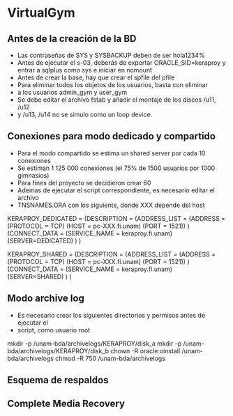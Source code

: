 # VirtualGym

## Antes de la creación de la BD
- Las contraseñas de SYS y SYSBACKUP deben de ser hola1234%
- Antes de ejecutar el s-03, deberás de exportar ORACLE_SID=keraproy
y entrar a sqlplus como sys e iniciar en nomount
- Antes de crear la base, hay que crear el spfile del pfile
- Para eliminar todos los objetos de los usuarios, basta con eliminar
- a los usuarios admin_gym y user_gym
- Se debe editar el archivo fstab y añadir el montaje de los discos /u11, /u12
- y /u13, /u14 no se simulo como un loop device.

## Conexiones para modo dedicado y compartido
- Para el modo compartido se estima un shared server por cada 10 conexiones
- Se estiman 1 125 000 conexiones (el 75% de 1500 usuarios por 1000 gimnasios)
- Para fines del proyecto se decidieron crear 60
- Ademas de ejecutar el script correspondiente, es necesario editar el archivo
- TNSNAMES.ORA con los siguiente, donde XXX depende del host

KERAPROY_DEDICATED =
 (DESCRIPTION =
  (ADDRESS_LIST =
   (ADDRESS = (PROTOCOL = TCP) (HOST = pc-XXX.fi.unam) (PORT = 1521))
  )
  (CONNECT_DATA =
   (SERVICE_NAME = keraproy.fi.unam)
   (SERVER=DEDICATED)
  )
 )

KERAPROY_SHARED =
 (DESCRIPTION =
  (ADDRESS_LIST =
   (ADDRESS = (PROTOCOL = TCP) (HOST = pc-XXX.fi.unam) (PORT = 1521))
  )
  (CONNECT_DATA =
   (SERVICE_NAME = keraproy.fi.unam)
   (SERVER=SHARED)
  )
 )

## Modo archive log
- Es necesario crear los siguientes directorios y permisos antes de ejecutar el 
- script, como usuario root

mkdir -p /unam-bda/archivelogs/KERAPROY/disk_a
mkdir -p /unam-bda/archivelogs/KERAPROY/disk_b
chown -R oracle:oinstall /unam-bda/archivelogs
chmod -R 750 /unam-bda/archivelogs

## Esquema de respaldos

## Complete Media Recovery